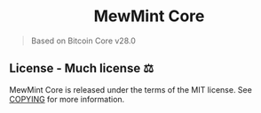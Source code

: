 <h1 align="center">
MewMint Core 
</h1>

> Based on Bitcoin Core v28.0

## License - Much license ⚖️
MewMint Core is released under the terms of the MIT license. See
[COPYING](COPYING) for more information.